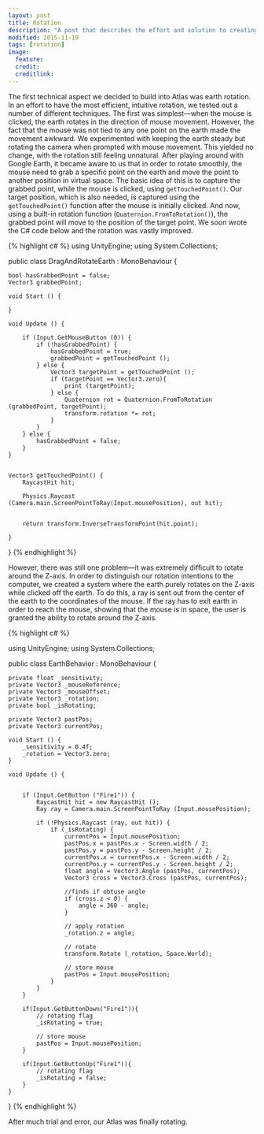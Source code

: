 ```yaml
---
layout: post
title: Rotation
description: "A post that describes the effort and solution to creating smooth sphere rotation."
modified: 2015-11-19
tags: [rotation]
image:
  feature: 
  credit: 
  creditlink: 
---
```

The first technical aspect we decided to build into Atlas was earth rotation. In an effort to have the most efficient, intuitive rotation, we tested out a number of different techniques. The first was simplest—when the mouse is clicked, the earth rotates in the direction of mouse movement. However, the fact that the mouse was not tied to any one point on the earth made the movement awkward. We experimented with keeping the earth steady but rotating the camera when prompted with mouse movement. This yielded no change, with the rotation still feeling unnatural. After playing around with Google Earth, it became aware to us that in order to rotate smoothly, the mouse need to grab a specific point on the earth and move the point to another position in virtual space. The basic idea of this is to capture the grabbed point, while the mouse is clicked, using `getTouchedPoint()`. Our target position, which is also needed, is captured using the `getTouchedPoint()` function after the mouse is initially clicked. And now, using a built-in rotation function (`Quaternion.FromToRotation()`), the grabbed point will move to the position of the target point. We soon wrote the C# code below and the rotation was vastly improved. 

{% highlight c# %}
using UnityEngine; 
using System.Collections;  


public class DragAndRotateEarth : MonoBehaviour { 
	
	
	bool hasGrabbedPoint = false;
	Vector3 grabbedPoint;

	void Start () {

	}

	void Update () {

		if (Input.GetMouseButton (0)) { 
			if (!hasGrabbedPoint) { 
				hasGrabbedPoint = true; 
				grabbedPoint = getTouchedPoint (); 
			} else { 
				Vector3 targetPoint = getTouchedPoint ();
				if (targetPoint == Vector3.zero){
					print (targetPoint);
				} else {
					Quaternion rot = Quaternion.FromToRotation (grabbedPoint, targetPoint); 
					transform.rotation *= rot;
				}
			} 
		} else { 
			hasGrabbedPoint = false; 
		}
	}
	
	
	Vector3 getTouchedPoint() { 
		RaycastHit hit; 

		Physics.Raycast (Camera.main.ScreenPointToRay(Input.mousePosition), out hit);
		
		
		return transform.InverseTransformPoint(hit.point);
		
	} 
} 
{% endhighlight %}

However, there was still one problem—it was extremely difficult to rotate around the Z-axis. In order to distinguish our rotation intentions to the computer, we created a system where the earth purely rotates on the Z-axis while clicked off the earth. To do this, a ray is sent out from the center of the earth to the coordinates of the mouse. If the ray has to exit earth in order to reach the mouse, showing that the mouse is in space, the user is granted the ability to rotate around the Z-axis. 

{% highlight c# %}

using UnityEngine;
using System.Collections;

public class EarthBehavior : MonoBehaviour {

	private float _sensitivity;
	private Vector3 _mouseReference;
	private Vector3 _mouseOffset;
	private Vector3 _rotation;
	private bool _isRotating;

	private Vector3 pastPos;
	private Vector3 currentPos;
	
	void Start () {
		_sensitivity = 0.4f;
		_rotation = Vector3.zero;
	}

	void Update () {


		if (Input.GetButton ("Fire1")) {
			RaycastHit hit = new RaycastHit ();        
			Ray ray = Camera.main.ScreenPointToRay (Input.mousePosition);

			if (!Physics.Raycast (ray, out hit)) {
				if (_isRotating) {
					currentPos = Input.mousePosition;
					pastPos.x = pastPos.x - Screen.width / 2;
					pastPos.y = pastPos.y - Screen.height / 2; 
					currentPos.x = currentPos.x - Screen.width / 2;
					currentPos.y = currentPos.y - Screen.height / 2;
					float angle = Vector3.Angle (pastPos, currentPos);
					Vector3 cross = Vector3.Cross (pastPos, currentPos);
					
					//finds if obtuse angle
					if (cross.z < 0) {
						angle = 360 - angle;
					} 
					
					// apply rotation
					_rotation.z = angle;
					
					// rotate 
					transform.Rotate (_rotation, Space.World);
					
					// store mouse
					pastPos = Input.mousePosition;
				}
			}
		}

		if(Input.GetButtonDown("Fire1")){
			// rotating flag
			_isRotating = true;
			
			// store mouse
			pastPos = Input.mousePosition;
		}
		
		if(Input.GetButtonUp("Fire1")){
			// rotating flag
			_isRotating = false;
		}
	}
}
{% endhighlight %}

After much trial and error, our Atlas was finally rotating.



